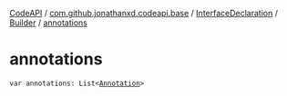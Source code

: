 [CodeAPI](../../../index.md) / [com.github.jonathanxd.codeapi.base](../../index.md) / [InterfaceDeclaration](../index.md) / [Builder](index.md) / [annotations](.)

# annotations

`var annotations: List<`[`Annotation`](../../-annotation/index.md)`>`
